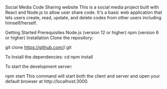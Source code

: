 Social Media Code Sharing website
This is a social media project built with React and Node.js to allow user share code. It's a basic web application that lets users create, read, update, and delete codes from other users including himself/herself.

Getting Started
Prerequisites
Node.js (version 12 or higher)
npm (version 6 or higher)
Installation
Clone the repository:


git clone https://github.com/<your-github-username>/<your-project-name>.git
  

To Install the dependencies:
cd <your-project-name>
npm install
  
To start the development server:

npm start
This command will start both the client and server and open your default browser at http://localhost:3000.

